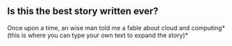 ## Is this the best story written ever?

Once upon a time, an wise man told me a fable about cloud and computing*(this is where you can type your own text to expand the story)*
